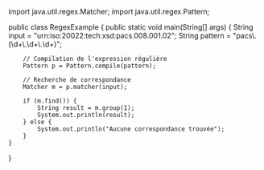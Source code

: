 import java.util.regex.Matcher;
import java.util.regex.Pattern;

public class RegexExample {
    public static void main(String[] args) {
        String input = "urn:iso:20022:tech:xsd:pacs.008.001.02";
        String pattern = "pacs\\.(\\d+\\.\\d+\\.\\d+)";
        
        // Compilation de l'expression régulière
        Pattern p = Pattern.compile(pattern);
        
        // Recherche de correspondance
        Matcher m = p.matcher(input);
        
        if (m.find()) {
            String result = m.group(1);
            System.out.println(result);
        } else {
            System.out.println("Aucune correspondance trouvée");
        }
    }
}
